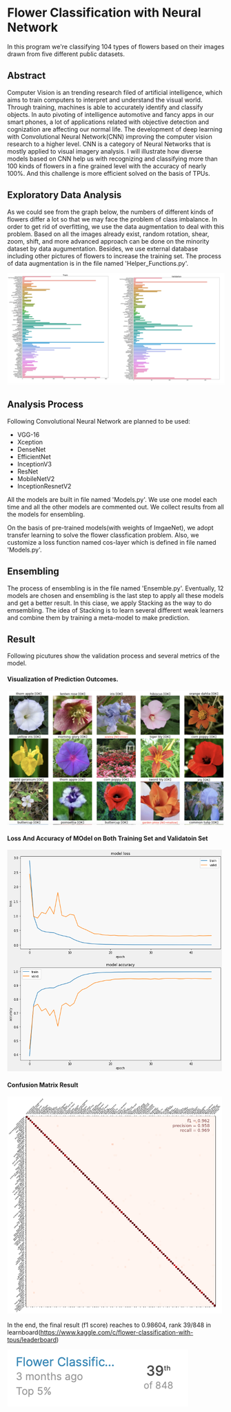 # Flower Classification with Neural Network

In this program we're classifying 104 types of flowers based on their images drawn from five different public datasets.

## Abstract

Computer Vision is an trending research filed of artificial intelligence, which aims to train computers to interpret and understand the visual world. Through training, machines is able to accurately identify and classify objects. In auto pivoting of intelligence automotive and fancy apps in our smart phones, a lot of applications related with objective detection and cognization are affecting our normal life.  The development of deep learning with Convolutional Neural Network(CNN) improving the computer vision research to a higher level. CNN is a category of Neural Networks that is mostly applied to visual imagery analysis. I will illustrate how diverse models based on CNN help us with recognizing and classifying more than 100 kinds of flowers in a fine grained level with the accuracy of nearly 100%. And this challenge is more efficient solved on the basis of TPUs.

## Exploratory Data Analysis

As we could see from the graph below, the numbers of different kinds of flowers differ a lot so that we may face the problem of class imbalance. In order to get rid of overfitting, we use the data augmentation to deal with this problem. Based on all the images already exist, random rotation, shear, zoom, shift, and more advanced approach can be done on the minority dataset by data augumentation. Besides, we use external database including other pictures of flowers to increase the training set. The process of data augmentation is in the file named 'Helper_Functions.py'.

![alt](https://github.com/kratoszwb/Flower-Classification-on-TPUs/blob/master/image/EDA_BarChart.png)

## Analysis Process

Following Convolutional Neural Network are planned to be used:

-	VGG-16
-	Xception
-	DenseNet
-	EfficientNet
-	InceptionV3
-	ResNet
-	MobileNetV2
-	InceptionResnetV2

All the models are built in file named 'Models.py'. We use one model each time and all the other models are commented out. We collect results from
all the models for ensembling.

On the basis of pre-trained models(with weights of ImgaeNet), we adopt transfer learning to solve the flower classfication problem. Also, we customize a loss function named cos-layer which is defined in file named 'Models.py'.

## Ensembling

The process of ensembling is in the file named 'Ensemble.py'. Eventually, 12 models are chosen and ensembling is the last step to apply all these models and get a better result. In this ciase, we apply Stacking as the way to do emsembling. The idea of Stacking is to learn several different weak learners and combine them by training a meta-model to make prediction.

## Result

Following picutures show the validation process and several metrics of the model.

#### Visualization of Prediction Outcomes.
![alt](https://github.com/kratoszwb/Flower-Classification-on-TPUs/blob/master/image/Validation.png)

#### Loss And Accuracy of MOdel on Both Training Set and Validatoin Set
![alt](https://github.com/kratoszwb/Flower-Classification-on-TPUs/blob/master/image/Loss_Accuracy.png)

#### Confusion Matrix Result
![alt](https://github.com/kratoszwb/Flower-Classification-on-TPUs/blob/master/image/Confusion_Matrix.png)

In the end, the final result (f1 score) reaches to 0.98604, rank 39/848 in learnboard(https://www.kaggle.com/c/flower-classification-with-tpus/leaderboard)

![alt](https://github.com/kratoszwb/Flower-Classification-on-TPUs/blob/master/image/Result.png)
